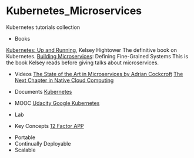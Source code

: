 # Kubernetes_Microservices
Kubernetes tutorials collection

* Books

[Kubernetes: Up and Running](http://shop.oreilly.com/product/0636920043874.do), Kelsey Hightower The definitive book on Kubernetes. 
[Building Microservices](http://shop.oreilly.com/product/0636920033158.do): Defining Fine-Grained Systems This is the book Kelsey reads before giving talks about microservices. 

* Videos
[The State of the Art in Microservices by Adrian Cockcroft](https://www.youtube.com/watch?v=pwpxq9-uw_0)
[The Next Chapter in Native Cloud Computing](https://www.youtube.com/watch?v=mPhjFYXoAD0)

* Documents
[Kubernetes](https://kubernetes.io/)

* MOOC
[Udacity Google Kubernetes](https://classroom.udacity.com/courses/ud615/lessons)

* Lab

* Key Concepts
[12 Factor APP](https://12factor.net/)
- Portable
- Continually Deployable
- Scalable
